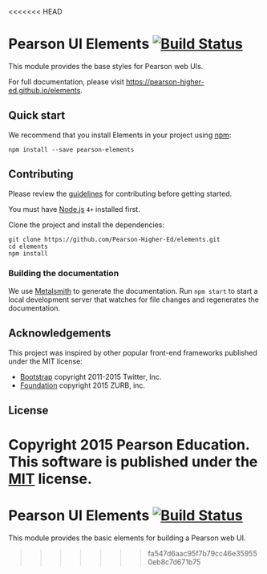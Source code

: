 <<<<<<< HEAD
# Pearson UI Elements [![Build Status](https://travis-ci.org/Pearson-Higher-Ed/elements.svg?branch=v0)](https://travis-ci.org/Pearson-Higher-Ed/elements)

This module provides the base styles for Pearson web UIs.

For full documentation, please visit https://pearson-higher-ed.github.io/elements.

## Quick start

We recommend that you install Elements in your project using [npm](https://npmjs.org):

    npm install --save pearson-elements

## Contributing

Please review the [guidelines](CONTRIBUTING.md) for contributing before getting started.

You must have [Node.js](https://nodejs.org/en/) `4+` installed first.

Clone the project and install the dependencies:

```
git clone https://github.com/Pearson-Higher-Ed/elements.git
cd elements
npm install
```

### Building the documentation

We use [Metalsmith](http://www.metalsmith.io/) to generate the documentation. Run `npm start` to start a local development server that watches for file changes and regenerates the documentation.

## Acknowledgements

This project was inspired by other popular front-end frameworks published under the MIT license:

- [Bootstrap](https://getbootstrap.com) copyright 2011-2015 Twitter, Inc.
- [Foundation](http://foundation.zurb.com/) copyright 2015 ZURB, inc.

## License

Copyright 2015 Pearson Education. This software is published under the [MIT](LICENSE) license.
=======
# Pearson UI Elements [![Build Status](https://travis-ci.org/Pearson-Higher-Ed/elements.svg)](https://travis-ci.org/Pearson-Higher-Ed/elements)

This module provides the basic elements for building a Pearson web UI.
>>>>>>> fa547d6aac95f7b79cc46e359550eb8c7d671b75
